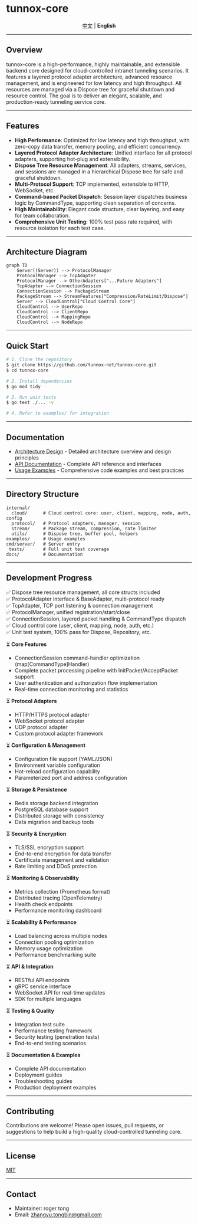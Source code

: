 # tunnox-core

<p align="center">
  <a href="README.zh-CN.md">中文</a> | <b>English</b>
</p>

---

## Overview

tunnox-core is a high-performance, highly maintainable, and extensible backend core designed for cloud-controlled intranet tunneling scenarios. It features a layered protocol adapter architecture, advanced resource management, and is engineered for low latency and high throughput. All resources are managed via a Dispose tree for graceful shutdown and resource control. The goal is to deliver an elegant, scalable, and production-ready tunneling service core.

---

## Features

- **High Performance**: Optimized for low latency and high throughput, with zero-copy data transfer, memory pooling, and efficient concurrency.
- **Layered Protocol Adapter Architecture**: Unified interface for all protocol adapters, supporting hot-plug and extensibility.
- **Dispose Tree Resource Management**: All adapters, streams, services, and sessions are managed in a hierarchical Dispose tree for safe and graceful shutdown.
- **Multi-Protocol Support**: TCP implemented, extensible to HTTP, WebSocket, etc.
- **Command-based Packet Dispatch**: Session layer dispatches business logic by CommandType, supporting clean separation of concerns.
- **High Maintainability**: Elegant code structure, clear layering, and easy for team collaboration.
- **Comprehensive Unit Testing**: 100% test pass rate required, with resource isolation for each test case.

---

## Architecture Diagram

```mermaid
graph TD
    Server((Server)) --> ProtocolManager
    ProtocolManager --> TcpAdapter
    ProtocolManager --> OtherAdapters["...Future Adapters"]
    TcpAdapter --> ConnectionSession
    ConnectionSession --> PackageStream
    PackageStream --> StreamFeatures["Compression/RateLimit/Dispose"]
    Server --> CloudControl["Cloud Control Core"]
    CloudControl --> UserRepo
    CloudControl --> ClientRepo
    CloudControl --> MappingRepo
    CloudControl --> NodeRepo
```

---

## Quick Start

```bash
# 1. Clone the repository
$ git clone https://github.com/tunnox-net/tunnox-core.git
$ cd tunnox-core

# 2. Install dependencies
$ go mod tidy

# 3. Run unit tests
$ go test ./... -v

# 4. Refer to examples/ for integration
```

---

## Documentation

- [Architecture Design](docs/architecture.md) - Detailed architecture overview and design principles
- [API Documentation](docs/api.md) - Complete API reference and interfaces
- [Usage Examples](docs/examples.md) - Comprehensive code examples and best practices

---

## Directory Structure

```
internal/
  cloud/      # Cloud control core: user, client, mapping, node, auth, config
  protocol/   # Protocol adapters, manager, session
  stream/     # Package stream, compression, rate limiter
  utils/      # Dispose tree, buffer pool, helpers
examples/     # Usage examples
cmd/server/   # Server entry
 tests/       # Full unit test coverage
docs/         # Documentation
```

---

## Development Progress

✅ Dispose tree resource management, all core structs included  
✅ ProtocolAdapter interface & BaseAdapter, multi-protocol ready  
✅ TcpAdapter, TCP port listening & connection management  
✅ ProtocolManager, unified registration/start/close  
✅ ConnectionSession, layered packet handling & CommandType dispatch  
✅ Cloud control core (user, client, mapping, node, auth, etc.)  
✅ Unit test system, 100% pass for Dispose, Repository, etc.

⏳ **Core Features**
- ConnectionSession command-handler optimization (map[CommandType]Handler)
- Complete packet processing pipeline with InitPacket/AcceptPacket support
- User authentication and authorization flow implementation
- Real-time connection monitoring and statistics

⏳ **Protocol Adapters**
- HTTP/HTTPS protocol adapter
- WebSocket protocol adapter
- UDP protocol adapter
- Custom protocol adapter framework

⏳ **Configuration & Management**
- Configuration file support (YAML/JSON)
- Environment variable configuration
- Hot-reload configuration capability
- Parameterized port and address configuration

⏳ **Storage & Persistence**
- Redis storage backend integration
- PostgreSQL database support
- Distributed storage with consistency
- Data migration and backup tools

⏳ **Security & Encryption**
- TLS/SSL encryption support
- End-to-end encryption for data transfer
- Certificate management and validation
- Rate limiting and DDoS protection

⏳ **Monitoring & Observability**
- Metrics collection (Prometheus format)
- Distributed tracing (OpenTelemetry)
- Health check endpoints
- Performance monitoring dashboard

⏳ **Scalability & Performance**
- Load balancing across multiple nodes
- Connection pooling optimization
- Memory usage optimization
- Performance benchmarking suite

⏳ **API & Integration**
- RESTful API endpoints
- gRPC service interface
- WebSocket API for real-time updates
- SDK for multiple languages

⏳ **Testing & Quality**
- Integration test suite
- Performance testing framework
- Security testing (penetration tests)
- End-to-end testing scenarios

⏳ **Documentation & Examples**
- Complete API documentation
- Deployment guides
- Troubleshooting guides
- Production deployment examples

---

## Contributing

Contributions are welcome! Please open issues, pull requests, or suggestions to help build a high-quality cloud-controlled tunneling core.

---

## License

[MIT](LICENSE)

---

## Contact

- Maintainer: roger tong
- Email: zhangyu.tongbin@gmail.com